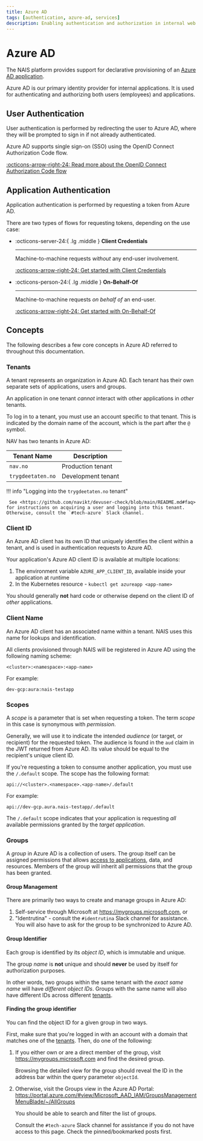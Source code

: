 ```yaml
---
title: Azure AD
tags: [authentication, azure-ad, services]
description: Enabling authentication and authorization in internal web applications.
---
```


# Azure AD

The NAIS platform provides support for declarative provisioning of an [Azure AD application](https://docs.microsoft.com/en-us/azure/active-directory/develop/app-objects-and-service-principals).

Azure AD is our primary identity provider for internal applications.
It is used for authenticating and authorizing both users (employees) and applications.

## User Authentication

User authentication is performed by redirecting the user to Azure AD, where they will be prompted to sign in if not already authenticated.

Azure AD supports single sign-on (SSO) using the OpenID Connect Authorization Code flow.

[:octicons-arrow-right-24: Read more about the OpenID Connect Authorization Code flow](usage.md#openid-connect-authorization-code-flow)

## Application Authentication

Application authentication is performed by requesting a token from Azure AD.

There are two types of flows for requesting tokens, depending on the use case:

<div class="grid cards" markdown>

-   :octicons-server-24:{ .lg .middle } **Client Credentials**

    ---

    Machine-to-machine requests _without_ any end-user involvement.

    [:octicons-arrow-right-24: Get started with Client Credentials](usage.md#oauth-20-client-credentials-grant)

-   :octicons-person-24:{ .lg .middle } **On-Behalf-Of**

    ---

    Machine-to-machine requests _on behalf of_ an end-user.

    [:octicons-arrow-right-24: Get started with On-Behalf-Of](usage.md#oauth-20-on-behalf-of-grant)

</div>

## Concepts

The following describes a few core concepts in Azure AD referred to throughout this documentation.

### Tenants

A tenant represents an organization in Azure AD. Each tenant has their own separate sets of applications, users and groups.

An application in one tenant _cannot_ interact with other applications in _other_ tenants.

To log in to a tenant, you must use an account specific to that tenant.
This is indicated by the domain name of the account, which is the part after the `@` symbol.

NAV has two tenants in Azure AD:

| Tenant Name       | Description        |
|-------------------|--------------------|
| `nav.no`          | Production tenant  |                                                                                                                                                                                              |
| `trygdeetaten.no` | Development tenant |

!!! info "Logging into the `trygdeetaten.no` tenant"

     See <https://github.com/navikt/devuser-check/blob/main/README.md#faq> for instructions on acquiring a user and logging into this tenant. Otherwise, consult the `#tech-azure` Slack channel.

### Client ID

An Azure AD client has its own ID that uniquely identifies the client within a tenant, and is used in authentication requests to Azure AD.

Your application's Azure AD client ID is available at multiple locations:

1. The environment variable `AZURE_APP_CLIENT_ID`, available inside your application at runtime
2. In the Kubernetes resource - `kubectl get azureapp <app-name>`

You should generally **not** hard code or otherwise depend on the client ID of _other_ applications.

### Client Name

An Azure AD client has an associated name within a tenant. NAIS uses this name for lookups and identification.

All clients provisioned through NAIS will be registered in Azure AD using the following naming scheme:

```text
<cluster>:<namespace>:<app-name>
```

For example:

```text 
dev-gcp:aura:nais-testapp
```

### Scopes

A _scope_ is a parameter that is set when requesting a token. The term _scope_ in this case is synonymous with _permission_.

Generally, we will use it to indicate the intended _audience_ (or target, or recipient) for the requested token.
The audience is found in the `aud` claim in the JWT returned from Azure AD.
Its value should be equal to the recipient's unique client ID.

If you're requesting a token to consume another application, you must use the `/.default` scope.
The scope has the following format:

```text
api://<cluster>.<namespace>.<app-name>/.default
```

For example:

```text
api://dev-gcp.aura.nais-testapp/.default
```

The `/.default` scope indicates that your application is requesting _all_ available permissions granted by the _target application_.

### Groups

A _group_ in Azure AD is a collection of users.
The group itself can be assigned permissions that allows [access to applications](configuration.md#groups), data, and resources.
Members of the group will inherit all permissions that the group has been granted.

#### Group Management

There are primarily two ways to create and manage groups in Azure AD:

1. Self-service through Microsoft at <https://mygroups.microsoft.com>, or
2. "Identrutina" - consult the `#identrutina` Slack channel for assistance. You will also have to ask for the group to be synchronized to Azure AD.

#### Group Identifier

Each group is identified by its _object ID_, which is immutable and unique.

The group _name_ is **not** unique and should **never** be used by itself for authorization purposes.

In other words, two groups within the same tenant with the _exact same name_ will have _different object IDs_.
Groups with the same name will also have different IDs across different [tenants](#tenants).

#### Finding the group identifier

You can find the object ID for a given group in two ways.

First, make sure that you're logged in with an account with a domain that matches one of the [tenants](#tenants).
Then, do one of the following:

1. If you either own or are a direct member of the group, visit <https://mygroups.microsoft.com> and find the desired group.

    Browsing the detailed view for the group should reveal the ID in the address bar within the query parameter `objectId`.

2. Otherwise, visit the Groups view in the Azure AD Portal: <https://portal.azure.com/#view/Microsoft_AAD_IAM/GroupsManagementMenuBlade/~/AllGroups>

    You should be able to search and filter the list of groups.

    Consult the `#tech-azure` Slack channel for assistance if you do not have access to this page. Check the pinned/bookmarked posts first.

